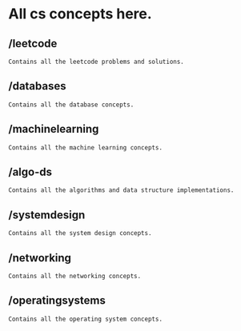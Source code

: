 # All cs concepts here.

## /leetcode
```
Contains all the leetcode problems and solutions.
```

## /databases
```
Contains all the database concepts.
```

## /machinelearning
```
Contains all the machine learning concepts.
```

## /algo-ds
```
Contains all the algorithms and data structure implementations.
```

## /systemdesign
```
Contains all the system design concepts.
```

## /networking
```
Contains all the networking concepts.
```

## /operatingsystems
```
Contains all the operating system concepts.
```


